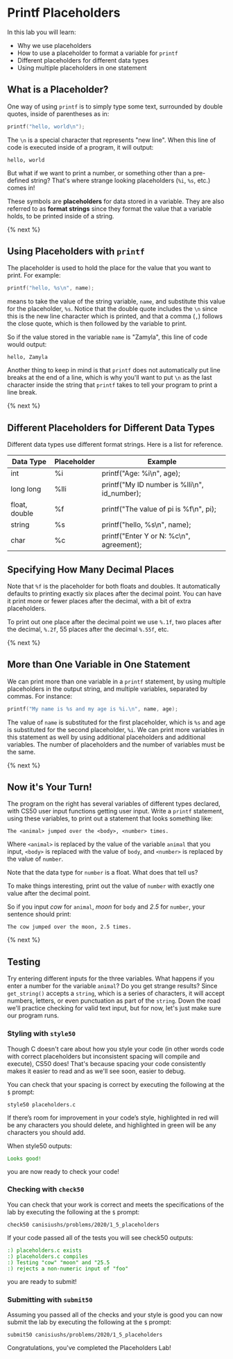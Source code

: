 # Printf Placeholders

In this lab you will learn:

- Why we use placeholders
- How to use a placeholder to format a variable for `printf`
- Different placeholders for different data types
- Using multiple placeholders in one statement

## What is a Placeholder?

One way of using `printf` is to simply type some text, surrounded by double quotes, inside of parentheses as in:

```c
printf("hello, world\n");
```

The `\n` is a special character that represents "new line". When this line of code is executed inside of a program, it will output:

```
hello, world
```

But what if we want to print a number, or something other than a pre-defined string? That's where strange looking placeholders (`%i`, `%s`, etc.) comes in!

These symbols are **placeholders** for data stored in a variable. They are also referred to as **format strings** since they format the value that a variable holds, to be printed inside of a string.

{% next %}

## Using Placeholders with `printf`

The placeholder is used to hold the place for the value that you want to print. For example:

```c
printf("hello, %s\n", name);
```

means to take the value of the string variable, `name`, and substitute this value for the placeholder, `%s`. Notice that the double quote includes the `\n` since this is the new line character which is printed, and that a comma (`,`) follows the close quote, which is then followed by the variable to print.

So if the value stored in the variable `name` is "Zamyla", this line of code would output:

```
hello, Zamyla
```

Another thing to keep in mind is that `printf` does not automatically put line breaks at the end of a line, which is why you'll want to put `\n` as the last character inside the string that `printf` takes to tell your program to print a line break.

{% next %}

## Different Placeholders for Different Data Types

Different data types use different format strings. Here is a list for reference.

| Data Type     | Placeholder       | Example |
| ------------- |------------------| ------- |
| int           | %i               | printf("Age: %i\n", age);|
| long long     | %lli             | printf("My ID number is %lli\n", id_number);|
| float, double | %f               | printf("The value of pi is %f\n", pi); |
| string        | %s               | printf("hello, %s\n", name);|
| char          | %c               | printf("Enter Y or N: %c\n", agreement);|

## Specifying How Many Decimal Places

Note that `%f` is the placeholder for both floats and doubles. It automatically defaults to printing exactly six places after the decimal point. You can have it print more or fewer places after the decimal, with a bit of extra placeholders.

To print out one place after the decimal point we use `%.1f`, two places after the decimal, `%.2f`, 55 places after the decimal `%.55f`, etc.

{% next %}

## More than One Variable in One Statement

We can print more than one variable in a `printf` statement, by using multiple placeholders in the output string, and multiple variables, separated by commas. For instance:

```c
printf("My name is %s and my age is %i.\n", name, age);
```

The value of `name` is substituted for the first placeholder, which is `%s` and age is substituted for the second placeholder, `%i`. We can print more variables in this statement as well by using additional placeholders and additional variables. The number of placeholders and the number of variables must be the same.

{% next %}

## Now it's Your Turn!

The program on the right has several variables of different types declared, with CS50 user input functions getting user input. Write a `printf` statement, using these variables, to print out a statement that looks something like:

```
The <animal> jumped over the <body>, <number> times.
```

Where `<animal>` is replaced by the value of the variable `animal` that you input, `<body>` is replaced with the value of `body`, and `<number>` is replaced by the value of `number`.

Note that the data type for `number` is a float. What does that tell us?

To make things interesting, print out the value of `number` with exactly one value after the decimal point.

So if you input *cow* for `animal`, *moon* for `body` and *2.5* for `number`, your sentence should print:

```
The cow jumped over the moon, 2.5 times.
```
{% next %}

## Testing

Try entering different inputs for the three variables. What happens if you enter a number for the variable `animal`? Do you get strange results? Since `get_string()` accepts a `string`, which is a series of characters, it will accept numbers, letters, or even punctuation as part of the `string`. Down the road we'll practice checking for valid text input, but for now, let's just make sure our program runs.

<style type="text/css">
#green {color:green;}
</style>

### Styling with `style50`

Though C doesn't care about how you style your code (in other words code with correct placeholders but inconsistent spacing will compile and execute), CS50 does! That's because spacing your code consistently makes it easier to read and as we'll see soon, easier to debug.

You can check that your spacing is correct by executing the following at the `$` prompt:

```
style50 placeholders.c
```

If there’s room for improvement in your code’s style, highlighted in red will be any characters you should delete, and highlighted in green will be any characters you should add.

When style50 outputs:

<div id="green">
    <pre><code>Looks good!</code></pre>
</div>

you are now ready to check your code!

### Checking with `check50`

You can check that your work is correct and meets the specifications of the lab by executing the following at the `$` prompt:

```
check50 canisiushs/problems/2020/1_5_placeholders
```

If your code passed all of the tests you will see check50 outputs:

<div id="green">
    <pre><code>:) placeholders.c exists
:) placeholders.c compiles
:) Testing "cow" "moon" and "25.5
:) rejects a non-numeric input of "foo"</code></pre>
</div>

you are ready to submit!

### Submitting with `submit50`

Assuming you passed all of the checks and your style is good you can now submit the lab by executing the following at the `$` prompt:

```
submit50 canisiushs/problems/2020/1_5_placeholders
```

Congratulations, you've completed the Placeholders Lab!
